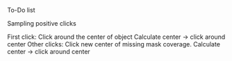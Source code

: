 To-Do list 

Sampling positive clicks

First click: 
Click around the center of object
Calculate center -> click around center
Other clicks: 
Click new center of missing mask coverage. 
Calculate center -> click around center